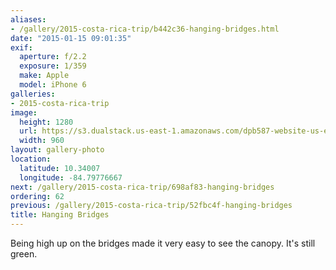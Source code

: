 ```yaml
---
aliases:
- /gallery/2015-costa-rica-trip/b442c36-hanging-bridges.html
date: "2015-01-15 09:01:35"
exif:
  aperture: f/2.2
  exposure: 1/359
  make: Apple
  model: iPhone 6
galleries:
- 2015-costa-rica-trip
image:
  height: 1280
  url: https://s3.dualstack.us-east-1.amazonaws.com/dpb587-website-us-east-1/asset/gallery/2015-costa-rica-trip/b442c36-hanging-bridges~1280.jpg
  width: 960
layout: gallery-photo
location:
  latitude: 10.34007
  longitude: -84.79776667
next: /gallery/2015-costa-rica-trip/698af83-hanging-bridges
ordering: 62
previous: /gallery/2015-costa-rica-trip/52fbc4f-hanging-bridges
title: Hanging Bridges
---
```


Being high up on the bridges made it very easy to see the canopy. It's still green.
